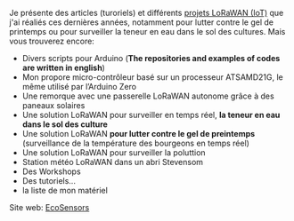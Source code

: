 Je présente des articles (turoriels) et différents [projets LoRaWAN (IoT)](https://github.com/ecosensors/ecosensors/tree/main/Projets) que j'ai réaliés ces dernières années, notamment pour lutter contre le gel de printemps ou pour surveiller la teneur en eau dans le sol des cultures. Mais vous trouverez encore:

* Divers scripts pour Arduino (**The repositories and examples of codes are written in english**)
* Mon propore micro-contrôleur basé sur un processeur ATSAMD21G, le même utilisé par l’Arduino Zero
* Une remorque avec une passerelle LoRaWAN autonome grâce à des paneaux solaires
* Une solution LoRaWAN pour surveiller en temps réel, **la teneur en eau dans le sol des culture**
* Une solution LoRaWAN **pour lutter contre le gel de preintemps** (surveillance de la température des bourgeons
 en temps réel)
* Une solution LoRaWAN pour surveiller la poluttion
* Station météo LoRaWAN dans un abri Stevensom
* Des Workshops
* Des tutoriels...
* la liste de mon matériel

Site web: [EcoSensors](https://www.eco-sensors.ch)